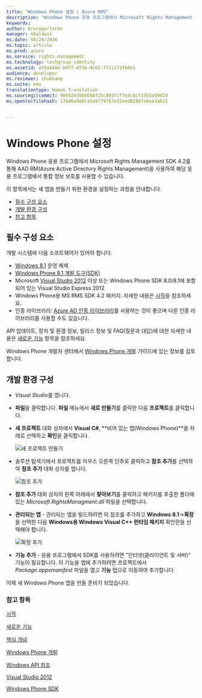 ```yaml
---
title: "Windows Phone 설정 | Azure RMS"
description: "Windows Phone 응용 프로그램에서 Microsoft Rights Management SDK 4.2를 통해 해당 응용 프로그램에서 통합 정보 보호를 사용할 수 있습니다."
keywords: 
author: bruceperlerms
manager: mbaldwin
ms.date: 04/28/2016
ms.topic: article
ms.prod: azure
ms.service: rights-management
ms.technology: techgroup-identity
ms.assetid: e25a446e-b977-4736-9c65-7711171fb0e1
audience: developer
ms.reviewer: shubhamp
ms.suite: ems
translationtype: Human Translation
ms.sourcegitcommit: 90552435666b8f25c893fcffe8c8cf3355a5942d
ms.openlocfilehash: 136d6e9d0c45a9779f87e32eed8288fe8ee3a622


---
```


# Windows Phone 설정


Windows Phone 응용 프로그램에서 Microsoft Rights Management SDK 4.2를 통해 AAD RM(Azure Active Directory Rights Management)을 사용하여 해당 응용 프로그램에서 통합 정보 보호를 사용할 수 있습니다.

이 항목에서는 새 앱을 만들기 위한 환경을 설정하는 과정을 안내합니다.

-   [필수 구성 요소](#prerequisites)
-   [개발 환경 구성](#configuring_your_development_environment)
-   [참고 항목](#see_also)

## 필수 구성 요소


개발 시스템에 다음 소프트웨어가 있어야 합니다.

-   [Windows 8.1](http://windows.microsoft.com/en-US/windows-8/meet) 운영 체제
-   [Windows Phone 8.1 개발 도구(SDK)](http://dev.windowsphone.com/en-us/downloadsdk)
-   Microsoft [Visual Studio 2012](http://www.microsoft.com/visualstudio/eng/products/visual-studio-overview) 이상 또는 Windows Phone SDK 8.0/8.1에 포함되어 있는 Visual Studio Express 2012
-   Windows Phone용 MS RMS SDK 4.2 패키지. 자세한 내용은 [시작](get-started.md)을 참조하세요.
-   인증 라이브러리: [Azure AD 인증 라이브러리](https://msdn.microsoft.com/en-us/library/jj573266.aspx)를 사용하는 것이 좋으며 다른 인증 라이브러리를 사용할 수도 있습니다.

API 업데이트, 장치 및 환경 정보, 릴리스 정보 및 FAQ(질문과 대답)에 대한 자세한 내용은 [새로운 기능](release-notes.md) 항목을 참조하세요.

Windows Phone 개발자 센터에서 [Windows Phone 개발](https://msdn.microsoft.com/en-us/library/windowsphone/develop/ff402535.aspx) 가이드에 있는 정보를 검토합니다.

## 개발 환경 구성


-   *Visual Studio*를 엽니다.
-   **파일**을 클릭합니다. **파일** 메뉴에서 **새로 만들기**를 클릭한 다음 **프로젝트**를 클릭합니다.
-   **새 프로젝트** 대화 상자에서 **Visual C\#**, **비어 있는 앱(Windows Phone)**을 차례로 선택하고 **확인**을 클릭합니다.

    ![새 프로젝트 만들기](../media/wpsetup-newproj.png)

-   솔루션 탐색기에서 프로젝트를 마우스 오른쪽 단추로 클릭하고 **참조 추가**를 선택하여 **참조 추가** 대화 상자를 엽니다.

    ![참조 추가](../media/wpsetup-addref.png)

-   **참조 추가** 대화 상자의 왼쪽 아래에서 **찾아보기**를 클릭하고 패키지를 추출한 폴더에 있는 *Microsoft.RightsManagment.dll* 파일을 선택합니다.
-   **관리되는 앱** - 관리되는 앱을 빌드하려면 이 참조를 추가하고 **Windows 8.1**-&gt;**확장**을 선택한 다음 **Windows용 Windows Visual C++ 런타임 패키지** 확인란을 선택해야 합니다.

    ![확장 추가](../media/wpsetup-refmngr.png)

-   **기능 추가** - 응용 프로그램에서 SDK를 사용하려면 "인터넷(클라이언트 및 서버)" 기능이 필요합니다. 이 기능을 앱에 추가하려면 프로젝트에서 *Package.appxmanifest* 파일을 열고 **기능** 탭으로 이동하여 추가합니다.

이제 새 Windows Phone 앱을 만들 준비가 되었습니다.

### 참고 항목

[시작](get-started.md)

[새로운 기능](release-notes.md)

[핵심 개념](core-concepts.md)

[Windows Phone 개발](https://msdn.microsoft.com/en-us/library/windowsphone/develop/ff402535.aspx)

[Windows API 참조](/rights-management/sdk/4.2/api/winrt/Microsoft.RightsManagement)

[Visual Studio 2012](http://www.microsoft.com/visualstudio/eng/products/visual-studio-overview)

[Windows Phone SDK](http://dev.windowsphone.com/en-us/downloadsdk)

 

 






<!--HONumber=Jul16_HO3-->


